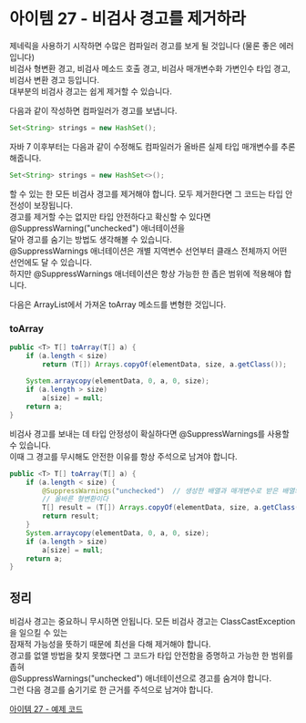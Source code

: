 # 아이템 27 - 비검사 경고를 제거하라

제네릭을 사용하기 시작하면 수많은 컴파일러 경고를 보게 될 것입니다 (물론 좋은 에러입니다)     
비검사 형변환 경고, 비검사 메소드 호출 경고, 비검사 매개변수화 가변인수 타입 경고, 비검사 변환 경고 등입니다.         
대부분의 비검사 경고는 쉽게 제거할 수 있습니다.   

다음과 같이 작성하면 컴파일러가 경고를 보냅니다.     
````java
Set<String> strings = new HashSet();
````

자바 7 이후부터는 다음과 같이 수정해도 컴파일러가 올바른 실제 타입 매개변수를 추론해줍니다.     
````java
Set<String> strings = new HashSet<>();
````

할 수 있는 한 모든 비검사 경고를 제거해야 합니다. 모두 제거한다면 그 코드는 타입 안전성이 보장됩니다.                    
경고를 제거할 수는 없지만 타입 안전하다고 확신할 수 있다면 @SuppressWarning("unchecked") 애너테이션을        
달아 경고를 숨기는 방법도 생각해볼 수 있습니다.               
@SuppressWarnings 애너테이션은 개별 지역변수 선언부터 클래스 전체까지 어떤 선언에도 달 수 있습니다.    
하지만 @SuppressWarnings 애너테이션은 항상 가능한 한 좁은 범위에 적용해야 합니다.     

다음은 ArrayList에서 가져온 toArray 메소드를 변형한 것입니다.   

### toArray

````java
public <T> T[] toArray(T[] a) {
    if (a.length < size)  
        return (T[]) Arrays.copyOf(elementData, size, a.getClass());
        
    System.arraycopy(elementData, 0, a, 0, size);
    if (a.length > size)
        a[size] = null;
    return a;
}
````

비검사 경고를 보내는 데 타입 안정성이 확실하다면 @SuppressWarnings를 사용할 수 있습니다.      
이때 그 경고를 무시해도 안전한 이유를 항상 주석으로 남겨야 합니다.   

````java
public <T> T[] toArray(T[] a) {
    if (a.length < size) {
        @SuppressWarnings("unchecked")  // 생성한 배열과 매개변수로 받은 배열의 타입이 T[]로 같으므로
        // 올바른 형변환이다
        T[] result = (T[]) Arrays.copyOf(elementData, size, a.getClass());
        return result;
    }
    System.arraycopy(elementData, 0, a, 0, size);
    if (a.length > size)
        a[size] = null;
    return a;
}
````

## 정리

비검사 경고는 중요하니 무시하면 안됩니다. 모든 비검사 경고는 ClassCastException을 일으킬 수 있는   
잠재적 가능성을 뜻하기 때문에 최선을 다해 제거해야 합니다.   
경고를 없앨 방법을 찾지 못했다면 그 코드가 타입 안전함을 증명하고 가능한 한 범위를 좁혀   
@SuppressWarnings("unchecked") 애너테이션으로 경고를 숨겨야 합니다.   
그런 다음 경고를 숨기기로 한 근거를 주석으로 남겨야 합니다.       

[아이템 27 - 예제 코드](https://github.com/320Hwany/EffectiveJava/tree/main/src/main/java/effective/chapter5/item27) 